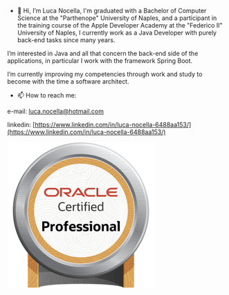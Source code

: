 - 👋 Hi, I’m Luca Nocella, I'm graduated with a Bachelor of Computer Science at the "Parthenope" University of Naples, and a participant in the training course of the Apple Developer Academy at the "Federico II" University of Naples, I currently work as a Java Developer with purely back-end tasks since many years.

I’m interested in Java and all that concern the back-end side of the applications, in particular I work with the framework Spring Boot.

I’m currently improving my competencies through work and study to become with the time a software architect.

- 📫 How to reach me:

e-mail: [luca.nocella@hotmail.com](luca.nocella@hotmail.com)

linkedin: [https://www.linkedin.com/in/luca-nocella-6488aa153/](https://www.linkedin.com/in/luca-nocella-6488aa153/)

![alt text](https://github.com/LucaNocella1993/LucaNocella1993/blob/master/Oracle_Professional_Badge__1_.png?raw=true)

<!---
LucaNocella1993/LucaNocella1993 is a ✨ special ✨ repository because its `README.md` (this file) appears on your GitHub profile.
You can click the Preview link to take a look at your changes.
--->
